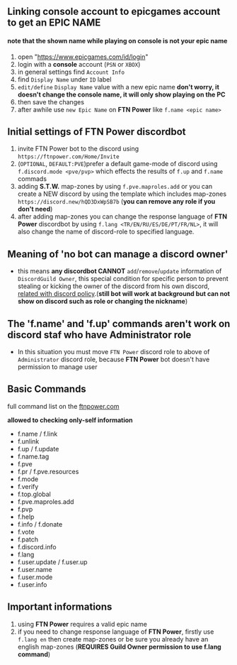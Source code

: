 ## Linking console account to epicgames account to get an EPIC NAME

#### __note that the shown name while playing on console is not your epic name__
1. open "https://www.epicgames.com/id/login"
2. login with a **console** account (`PSN` or `XBOX`)
3. in general settings find `Account Info`
4. find `Display Name` under `ID` label
5. `edit/define` `Display Name` value with a new epic name **don't worry, it doesn't change the console name, it will only show playing on the PC**
6. then save the changes
7. after awhile use `new Epic Name` on **FTN Power** like `f.name <epic name>`


## Initial settings of FTN Power discordbot

1. invite FTN Power bot to the discord using `https://ftnpower.com/Home/Invite`
2. (`OPTIONAL`, `DEFAULT:PVE`)prefer a default game-mode of discord using `f.discord.mode <pve/pvp>` which effects the results of `f.up` and `f.name` commads
3. adding **S.T.W.** map-zones by using `f.pve.maproles.add` or you can create a NEW discord by using the template which includes map-zones `https://discord.new/hQD3DxWpSB7b` (**you can remove any role if you don't need**)
4. after adding map-zones you can change the response language of **FTN Power** discordbot by using `f.lang <TR/EN/RU/ES/DE/PT/FR/NL>`, it will also change the name of discord-role to specified language.



## Meaning of 'no bot can manage a discord owner'
- this means **any discordbot CANNOT** `add`/`remove`/`update` information of `DiscordGuild Owner`, this special condition for specific person to prevent stealing or kicking the owner of the discord from his own discord, [related with discord policy](https://stackoverflow.com/questions/45251598/can-i-change-discord-servers-owner-nickname-with-bot).(**still bot will work at background but can not show on discord such as role or changing  the nickname**)

## The 'f.name' and 'f.up' commands aren't work on discord staf who have Administrator role
- In this situation you must move `FTN Power` discord role to above of `Administrator` discord role, because **FTN Power** bot doesn't have permission to manage user

## Basic Commands
  full command list on the [ftnpower.com](https://ftnpower.com/Home/Commands)

  **allowed to checking only-self information**
- f.name / f.link
- f.unlink
- f.up / f.update
- f.name.tag
- f.pve
- f.pr / f.pve.resources
- f.mode
- f.verify
- f.top.global
- f.pve.maproles.add
- f.pvp
- f.help
- f.info / f.donate
- f.vote
- f.patch
- f.discord.info
- f.lang
- f.user.update / f.user.up
- f.user.name
- f.user.mode
- f.user.info


## Important informations

1. using **FTN Power** requires a valid epic name
2. if you need to change response language of **FTN Power**, firstly use `f.lang en` then create map-zones or be sure you already have an english map-zones (**REQUIRES Guild Owner permission to use f.lang command**)

